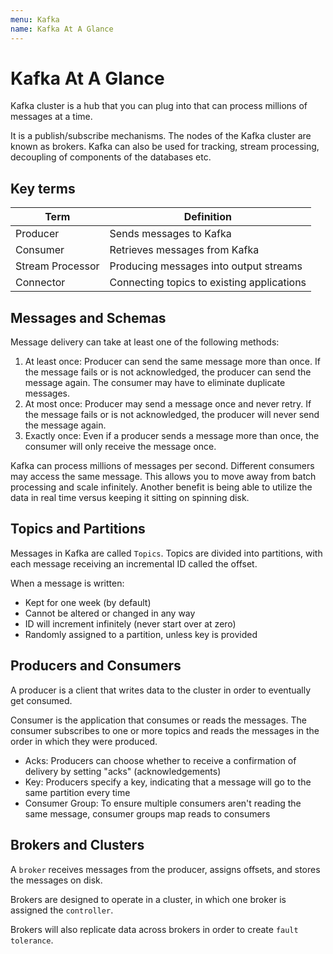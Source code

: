 ```yaml
---
menu: Kafka
name: Kafka At A Glance
---
```


# Kafka At A Glance

Kafka cluster is a hub that you can plug into that can process millions of messages at a time.

It is a publish/subscribe mechanisms. The nodes of the Kafka cluster are known as brokers. Kafka can also be used for tracking, stream processing, decoupling of components of the databases etc.

## Key terms

| Term             | Definition                                 |
| ---------------- | ------------------------------------------ |
| Producer         | Sends messages to Kafka                    |
| Consumer         | Retrieves messages from Kafka              |
| Stream Processor | Producing messages into output streams     |
| Connector        | Connecting topics to existing applications |

## Messages and Schemas

Message delivery can take at least one of the following methods:

1. At least once: Producer can send the same message more than once. If the message fails or is not acknowledged, the producer can send the message again. The consumer may have to eliminate duplicate messages.
2. At most once: Producer may send a message once and never retry. If the message fails or is not acknowledged, the producer will never send the message again.
3. Exactly once: Even if a producer sends a message more than once, the consumer will only receive the message once.

Kafka can process millions of messages per second. Different consumers may access the same message. This allows you to move away from batch processing and scale infinitely. Another benefit is being able to utilize the data in real time versus keeping it sitting on spinning disk.

## Topics and Partitions

Messages in Kafka are called `Topics`. Topics are divided into partitions, with each message receiving an incremental ID called the offset.

When a message is written:

- Kept for one week (by default)
- Cannot be altered or changed in any way
- ID will increment infinitely (never start over at zero)
- Randomly assigned to a partition, unless key is provided

## Producers and Consumers

A producer is a client that writes data to the cluster in order to eventually get consumed.

Consumer is the application that consumes or reads the messages. The consumer subscribes to one or more topics and reads the messages in the order in which they were produced.

- Acks: Producers can choose whether to receive a confirmation of delivery by setting "acks" (acknowledgements)
- Key: Producers specify a key, indicating that a message will go to the same partition every time
- Consumer Group: To ensure multiple consumers aren't reading the same message, consumer groups map reads to consumers

## Brokers and Clusters

A `broker` receives messages from the producer, assigns offsets, and stores the messages on disk.

Brokers are designed to operate in a cluster, in which one broker is assigned the `controller`.

Brokers will also replicate data across brokers in order to create `fault tolerance`.
